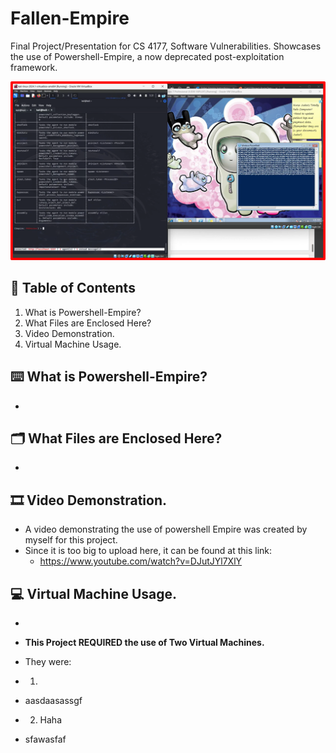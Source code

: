 # Fallen-Empire
Final Project/Presentation for CS 4177, Software Vulnerabilities. Showcases the use of Powershell-Empire, a now deprecated post-exploitation framework.

![Header](Powershell_Empire_Screenshot.png "Header")

## 🔎 Table of Contents

1. What is Powershell-Empire?
2. What Files are Enclosed Here?
3. Video Demonstration.
4. Virtual Machine Usage.

## ⌨️ What is Powershell-Empire? 

*

## 🗂️ What Files are Enclosed Here?

*

## 🎞️ Video Demonstration.

* A video demonstrating the use of powershell Empire was created by myself for this project.
* Since it is too big to upload here, it can be found at this link:
  * https://www.youtube.com/watch?v=DJutJYl7XlY 

## 💻 Virtual Machine Usage.

*

 * **This Project REQUIRED the use of Two Virtual Machines.**
 * They were:
  * 1. 
   * aasdaasassgf
  * 2. Haha
   * sfawasfaf
